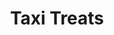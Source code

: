 ---
layout: post
title: Taxi Treats
creator: Brian Shimmerlik
twitter: false
site: http://www.taxitreats.com/
image: http://www.taxitreats.com/img/taxi_vending_circle.png
featured: false
demodays: true
eboard: false
alumni: false
---
